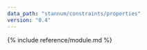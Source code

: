 ```yaml
---
data_path: "stannum/constraints/properties"
version: "0.4"
---
```


{% include reference/module.md %}
